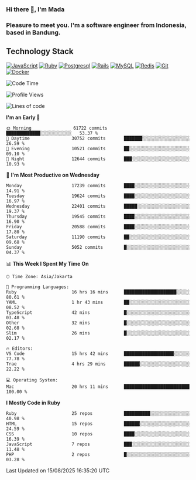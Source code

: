 ### Hi there 👋, I'm Mada
### Pleasure to meet you. I'm a software engineer from Indonesia, based in Bandung.

## Technology Stack

[![JavaScript](https://img.shields.io/badge/-JavaScript-%23F7DF1C?style=flat-square&logo=javascript&logoColor=000000&labelColor=%23F7DF1C&color=%23FFCE5A)](https://www.javascript.com/)
[![Ruby](https://img.shields.io/badge/Ruby-CC342D?style=flat-square&logo=ruby&logoColor=white)](https://www.ruby-lang.org/en/)
[![Postgresql](https://img.shields.io/badge/PostgreSQL-316192?style=flat-square&logo=postgresql&logoColor=ffffff)](https://www.postgresql.org/)
[![Rails](https://img.shields.io/badge/Ruby_on_Rails-CC0000?style=flat-square&logo=ruby-on-rails&logoColor=white)](https://rubyonrails.org/)
[![MySQL](https://img.shields.io/badge/-MySQL-4479A1?style=flat-square&logo=MySQL&logoColor=ffffff)](https://www.mysql.com/)
[![Redis](https://img.shields.io/badge/-Redis-DC382D?style=flat-square&logo=Redis&logoColor=ffffff)](https://redis.io/)
[![Git](https://img.shields.io/badge/-Git-%23F05032?style=flat-square&logo=git&logoColor=%23ffffff)](https://git-scm.com/)
[![Docker](https://img.shields.io/badge/-Docker-2496ED?style=flat-square&logo=docker&logoColor=ffffff)](https://www.docker.com/)
<!--
**madaarya/madaarya** is a ✨ _special_ ✨ repository because its `README.md` (this file) appears on your GitHub profile.

Here are some ideas to get you started:

- 🔭 I’m currently working on ...
- 🌱 I’m currently learning ...
- 👯 I’m looking to collaborate on ...
- 🤔 I’m looking for help with ...
- 💬 Ask me about ...
- 📫 How to reach me: ...
- 😄 Pronouns: ...
- ⚡ Fun fact: ...
-->
<!--START_SECTION:waka-->
![Code Time](http://img.shields.io/badge/Code%20Time-7%2C592%20hrs%2026%20mins-blue)

![Profile Views](http://img.shields.io/badge/Profile%20Views-0-blue)

![Lines of code](https://img.shields.io/badge/From%20Hello%20World%20I%27ve%20Written-52.7%20million%20lines%20of%20code-blue)

**I'm an Early 🐤** 

```text
🌞 Morning                61722 commits       █████████████░░░░░░░░░░░░   53.37 % 
🌆 Daytime                30752 commits       ███████░░░░░░░░░░░░░░░░░░   26.59 % 
🌃 Evening                10521 commits       ██░░░░░░░░░░░░░░░░░░░░░░░   09.10 % 
🌙 Night                  12644 commits       ███░░░░░░░░░░░░░░░░░░░░░░   10.93 % 
```
📅 **I'm Most Productive on Wednesday** 

```text
Monday                   17239 commits       ████░░░░░░░░░░░░░░░░░░░░░   14.91 % 
Tuesday                  19624 commits       ████░░░░░░░░░░░░░░░░░░░░░   16.97 % 
Wednesday                22401 commits       █████░░░░░░░░░░░░░░░░░░░░   19.37 % 
Thursday                 19545 commits       ████░░░░░░░░░░░░░░░░░░░░░   16.90 % 
Friday                   20588 commits       ████░░░░░░░░░░░░░░░░░░░░░   17.80 % 
Saturday                 11190 commits       ██░░░░░░░░░░░░░░░░░░░░░░░   09.68 % 
Sunday                   5052 commits        █░░░░░░░░░░░░░░░░░░░░░░░░   04.37 % 
```


📊 **This Week I Spent My Time On** 

```text
🕑︎ Time Zone: Asia/Jakarta

💬 Programming Languages: 
Ruby                     16 hrs 16 mins      ████████████████████░░░░░   80.61 % 
YAML                     1 hr 43 mins        ██░░░░░░░░░░░░░░░░░░░░░░░   08.52 % 
TypeScript               42 mins             █░░░░░░░░░░░░░░░░░░░░░░░░   03.48 % 
Other                    32 mins             █░░░░░░░░░░░░░░░░░░░░░░░░   02.68 % 
Slim                     26 mins             █░░░░░░░░░░░░░░░░░░░░░░░░   02.17 % 

🔥 Editors: 
VS Code                  15 hrs 42 mins      ███████████████████░░░░░░   77.78 % 
Trae                     4 hrs 29 mins       ██████░░░░░░░░░░░░░░░░░░░   22.22 % 

💻 Operating System: 
Mac                      20 hrs 11 mins      █████████████████████████   100.00 % 
```

**I Mostly Code in Ruby** 

```text
Ruby                     25 repos            ██████████░░░░░░░░░░░░░░░   40.98 % 
HTML                     15 repos            ██████░░░░░░░░░░░░░░░░░░░   24.59 % 
CSS                      10 repos            ████░░░░░░░░░░░░░░░░░░░░░   16.39 % 
JavaScript               7 repos             ███░░░░░░░░░░░░░░░░░░░░░░   11.48 % 
PHP                      2 repos             █░░░░░░░░░░░░░░░░░░░░░░░░   03.28 % 
```




 Last Updated on 15/08/2025 16:35:20 UTC
<!--END_SECTION:waka-->
